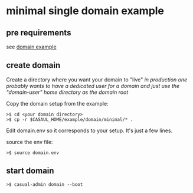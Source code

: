 
# minimal single domain example

## pre requirements

see [domain example]( ../../domain.md)


## create domain

Create a directory where you want your domain to "live" *in production one probably wants to have a dedicated user for a domain and just use the "domain-user" home directory as the domain root*

Copy the domain setup from the example:

    >$ cd <your domain directory>
    >$ cp -r $CASAUL_HOME/example/domain/minimal/* .

Edit domain.env so it corresponds to your setup. It's just a few lines.

source the env file:
     
    >$ source domain.env 

## start domain

    >$ casual-admin domain --boot 





